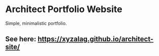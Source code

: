 # Architect Portfolio Website
Simple, minimalistic portfolio.
## See here: https://xyzalag.github.io/architect-site/
